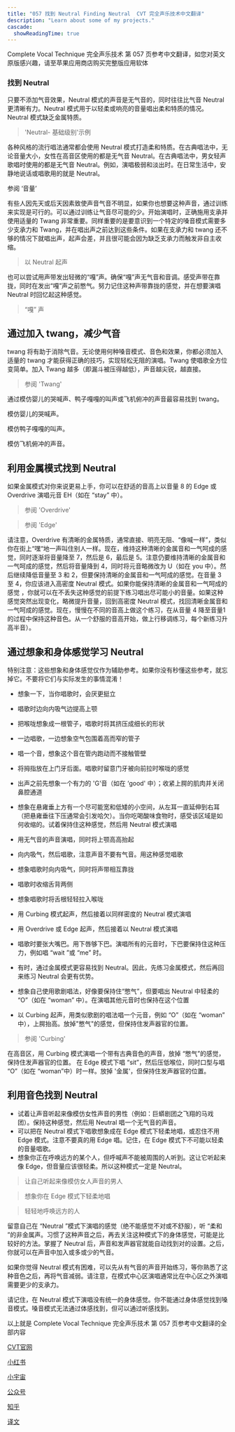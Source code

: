 ```yaml
---
title: "057 找到 Neutral Finding Neutral  CVT 完全声乐技术中文翻译"
description: "Learn about some of my projects."
cascade:
  showReadingTime: true
---
```


Complete Vocal Technique 完全声乐技术 第 057 页参考中文翻译，如您对英文原版感兴趣，请至苹果应用商店购买完整版应用软体

### 找到 Neutral

只要不添加气音效果，Neutral 模式的声音是无气音的，同时往往比气音 Neutral 更清晰有力。Neutral 模式用于以轻柔或响亮的音量唱出柔和特质的情况。Neutral 模式缺乏金属特质。

> 'Neutral- 基础级别'示例

各种风格的流行唱法通常都会使用 Neutral 模式打造柔和特质。在古典唱法中，无论音量大小，女性在高音区使用的都是无气音 Neutral。在古典唱法中，男女轻声歌唱时使用的都是无气音 Neutral。例如，演唱极弱和淡出时。在日常生活中，安静地说话或唱歌用的就是 Neutral。

参阅 ‘音量’

有些人因先天或后天因素致使声音气音不明显，如果你也想要这种声音，通过训练来实现是可行的。可以通过训练让气音尽可能的少。开始演唱时，正确施用支承并使用适量的 Twang 非常重要。同样重要的是要意识到一个特定的嗓音模式需要多少支承力和 Twang，并在唱出声之前达到这些条件。如果在支承力和 twang 还不够的情况下就唱出声，起声会差，并且很可能会因为缺乏支承力而触发非自主收缩。

> 以 Neutral 起声

也可以尝试用声带发出轻微的“嘎”声。确保“嘎”声无气音和音调。感受声带在靠拢，同时在发出“嘎”声之前憋气。努力记住这种声带靠拢的感觉，并在想要演唱 Neutral 时回忆起这种感觉。

> “嘎” 声

## 通过加入 twang，减少气音

twang 将有助于消除气音。无论使用何种嗓音模式、音色和效果，你都必须加入适量的 twang 才能获得正确的技巧，实现轻松无阻的演唱。Twang 使唱歌全方位变简单。加入 Twang 越多（即漏斗被压得越低），声音越尖锐，越直接。

> 参阅 'Twang'

通过模仿婴儿的哭喊声、鸭子嘎嘎的叫声或飞机俯冲的声音最容易找到 twang。

模仿婴儿的哭喊声。

模仿鸭子嘎嘎的叫声。

模仿飞机俯冲的声音。

## 利用金属模式找到 Neutral

如果金属模式对你来说更易上手，你可以在舒适的音高上以音量 8 的 Edge 或 Overdrive 演唱元音 EH（如在 “stay” 中）。

> 参阅 'Overdrive'

> 参阅 'Edge'

请注意，Overdrive 有清晰的金属特质，通常直接、明亮无阻、“像喊一样”，类似你在街上“嘿“地一声叫住别人一样。现在，维持这种清晰的金属音和一气呵成的感觉，同时逐渐将音量降至 7，然后是 6，最后是 5。注意仍要维持清晰的金属音和一气呵成的感觉，然后将音量降到 4，同时将元音略微改为 U（如在 you 中）。然后继续降低音量至 3 和 2，但要保持清晰的金属音和一气呵成的感觉。在音量 3 至 4，你应该进入高密度 Neutral 模式。如果你能保持清晰的金属音和一气呵成的感觉 ，你就可以在不丢失这种感觉的前提下练习唱出尽可能小的音量。如果这种感觉突然出现变化，略微提升音量，回到高密度 Neutral 模式，找回清晰金属音和一气呵成的感觉。现在，慢慢在不同的音高上做这个练习，在从音量 4 降至音量1 的过程中保持这种音色。从一个舒服的音高开始，做上行移调练习，每个新练习升高半音）。

## 通过想象和身体感觉学习 Neutral

特别注意：这些想象和身体感觉仅作为辅助参考。如果你没有秒懂这些参考，就忘掉它。不要将它们与实际发生的事情混淆！

- 想象一下，当你唱歌时，会厌更挺立
- 唱歌时边向内吸气边提高上颚
- 把喉咙想象成一根管子，唱歌时将其挤压成细长的形状
- 一边唱歌，一边想象空气包围着高而窄的管子
- 唱一个音，想象这个音在管内跑动而不接触管壁

- 将拇指放在上门牙后面。唱歌时留意门牙被向前拉时喉咙的感觉
- 出声之前先想象一个有力的 'G'音（如在 ‘good' 中）；收紧上腭的肌肉并关闭鼻腔通道
- 想象在悬雍垂上方有一个尽可能宽和低矮的小空间，从左耳一直延伸到右耳（把悬雍垂往下压通常会引发哈欠）。当你吃喝酸味食物时，感受该区域是如何收缩的。试着保持住这种感觉，然后用 Neutral 模式演唱
- 用无气音的声音演唱，同时将上颚高高抬起
- 向内吸气，然后唱歌，注意声音不要有气音。用这种感觉唱歌
- 想象唱歌时向内吸气，同时将声带相互靠拢
- 唱歌时收缩舌背两侧
- 想象唱歌时将舌根轻轻拉入喉咙
- 用 Curbing 模式起声，然后接着以同样密度的 Neutral 模式演唱
- 用 Overdrive 或 Edge 起声，然后接着以 Neutral 模式演唱
- 唱歌时要张大嘴巴。用下唇够下巴。演唱所有的元音时，下巴要保持住这种压力，例如唱 “wait ”或 “me” 时。


- 有时，通过金属模式更容易找到 Neutral。因此，先练习金属模式，然后再回来练习 Neutral 会更有优势。
- 想象自己使用歌剧唱法，好像要保持住“憋气”，但要唱出 Neutral 中轻柔的 “O”（如在 “woman” 中）。在演唱其他元音时也保持在这个位置
- 以 Curbing 起声，用类似歌剧的唱法唱一个元音，例如 “O”（如在 “woman” 中），上腭抬高。放掉"憋气"的感觉，但保持住发声器官的位置。


> 参阅 'Curbing'


在高音区，用 Curbing 模式演唱一个带有古典音色的声音，放掉 “憋气”的感觉，保持住发声器官的位置。
在 Edge 模式下唱 “sit”，然后压低喉位，同时口型与唱 “O”（如在 “woman”中）时一样。放掉 '金属'，但保持住发声器官的位置。
## 利用音色找到 Neutral
- 试着让声音听起来像模仿女性声音的男性（例如：巨蟒剧团之飞翔的马戏团）。保持这种感觉，然后用 Neutral 唱一个无气音的声音。
- 可以把在 Neutral 模式下唱歌想象成在 Edge 模式下轻柔地唱，或忍住不用 Edge 模式。注意不要真的用 Edge 唱。记住，在 Edge 模式下不可能以轻柔的音量唱歌。
- 想象你正在呼唤远方的某个人，但呼喊声不能被周围的人听到。这让它听起来像 Edge，但音量应该很轻柔。所以这种模式一定是 Neutral。


> 让自己听起来像模仿女人声音的男人


> 想象你在 Edge 模式下轻柔地唱


> 轻轻地呼唤远方的人


留意自己在 “Neutral ”模式下演唱的感觉（绝不能感觉不对或不舒服），听 “柔和 ”的非金属声。习惯了这种声音之后，再去关注这种模式下的身体感觉，可能是比较好的方法。掌握了 Neutral 后，声音和发声器官就能自动找到对的设置。之后，你就可以在声音中加入或多或少的气音。

如果你觉得 Neutral 模式有困难，可以先从有气音的声音开始练习，等你熟悉了这种音色之后，再将气音减弱。请注意，在模式中心区演唱通常比在中心区之外演唱需要更少的支承力。

请记住，在 Neutral 模式下演唱没有统一的身体感觉。你不能通过身体感觉找到嗓音模式。嗓音模式无法通过体感找到，但可以通过听感找到。





以上就是 Complete Vocal Technique 完全声乐技术 第 057 页参考中文翻译的全部内容

[CVT官网](https://completevocalinstitute.com/complete-vocal-technique/)

[小红书](https://www.xiaohongshu.com/user/profile/627ff979000000002102aa68?xhsshare=CopyLink&appuid=627ff979000000002102aa68&apptime=1728791961)

[小宇宙](https://www.xiaoyuzhoufm.com/podcast/66be28dadb5e6d6bf99adc25)

[公众号](https://mp.weixin.qq.com/mp/appmsgalbum?action=getalbum&__biz=MzAxMjI3NzAxMg==&scene=1&album_id=3446246369961312256&count=3#wechat_redirect)

[知乎](https://www.zhihu.com/column/c_1825613276039491584)

[译文](https://euphia.github.io/zh-cn/posts/)